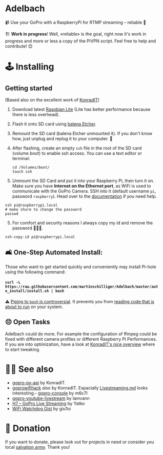 # Adelbach

📹 Use your GoPro with a RaspberryPi for RTMP streaming – reliable 🧲

🏗️ **Work in progress**! Well, «reliable» is the goal, right now it's work in progress and more or less a copy of the PiVPN script. Feel free to help and contribute! 😊

# 🕹️ Installing

## Getting started

(Based also on the excellent work of [KonradIT](https://github.com/KonradIT/goprowifihack/blob/master/Bluetooth/Platforms/RaspberryPi.md#how-to))

1. Download latest [Raspbian Lite](https://www.raspberrypi.org/downloads/raspbian/) (Lite has better performance because there is less overhead).

2. Flash it onto SD card using [balena Etcher](https://www.balena.io/etcher/).

3. Remount the SD card (balena Etcher unmounted it). If you don't know how, just unplug and replug it to your computer. 🙊

4. After flashing, create an empty `ssh` file in the root of the SD card (volume _boot_) to enable ssh access. You can use a text editor or terminal:

   ```shell
   cd /Volumes/boot/
   touch ssh
   ```

5. Unmount the SD Card and put it into your Raspberry Pi, then turn it on. Make sure you have **Internet on the Ethernet port**, as WiFi is used to communicate with the GoPro Camera. SSH into it (default username `pi`, password `raspberry`). Head over to the [documentation](https://www.raspberrypi.org/documentation/remote-access/ssh/unix.md) if you need help.

```shell
ssh pi@raspberrypi.local
# make shure to change the password
passwd
```

5. For comfort and security reasons I always copy my id and remove the password 🤷🏻‍♂️.

```shell
ssh-copy-id pi@raspberrypi.local
```

## 🛋 One-Step Automated Install:

Those who want to get started quickly and conveniently may install Pi-hole using the following command:

#### `curl -L https://raw.githubusercontent.com/martinschilliger/Adelbach/master/auto_install/install.sh | bash`

⚠️ [Piping to `bash` is controversial](https://pi-hole.net/2016/07/25/curling-and-piping-to-bash). It prevents you from [reading code that is about to run](https://github.com/martinschilliger/Adelbach/tree/master/auto_install/install.sh) on your system.

## 😔 Open Tasks

Adelbach could do more. For example the configuration of ffmpeg could be fixed with different camera profiles or different Raspberry Pi Performances. If you are into optimization, have a look at [KonradIT's nice overview](https://github.com/KonradIT/goprowifihack/blob/master/HERO4/WifiCommands.md#streaming-tweaks) where to start tweaking.

<!-- # Depends on
* [Raspbian Lite](https://www.raspberrypi.org/downloads/raspbian/) -->

# 💁🏻 See also

- [gopro-py-api](https://github.com/KonradIT/gopro-py-api) by KonradIT.
- [goprowifihack](https://github.com/KonradIT/goprowifihack) also by KonradIT. Espacially [Livestreaming.md](https://github.com/KonradIT/goprowifihack/blob/master/HERO4/Livestreaming.md) looks interesting.- [gopro-console](https://github.com/m6c7l/gopro-console) by m6c7l
- [gopro-youtube-livestream](https://github.com/lamvann/gopro-youtube-livestream) by lamvann
- [H7 – GoPro Live Streaming](http://community.h7.org/topic/577/gopro-live-streaming) by Yatko
- [WiFi Watchdog Gist](https://gist.github.com/giu1io/d8d4695325a8d5cc429f) by giu1io

# 🙏 Donation

If you want to donate, please look out for projects in need or consider you local [salvation army](https://www.salvationarmy.org). Thank you!
